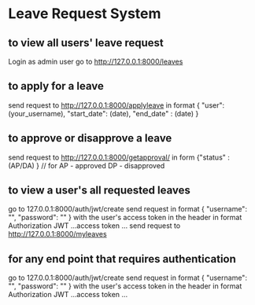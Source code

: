 # Leave Request System

## to view all users' leave request
Login as admin user
go to http://127.0.0.1:8000/leaves


## to apply for a leave
send request to http://127.0.0.1:8000/applyleave
in format 
  {
    "user": (your_username),
    "start_date": (date),
    "end_date" : (date)
  }
  
 ## to approve or disapprove a leave 
 send request to http://127.0.0.1:8000/getapproval/<leave-id>
 in form 
  {"status" : (AP/DA) }     // for AP - approved   DP - disapproved
  
  
  
## to view a user's all requested leaves
 go to 127.0.0.1:8000/auth/jwt/create
  send request in format 
  {
    "username": "",
    "password": ""
  }
 with the user's access token in the header in format  Authorization JWT ...access token ...
 send request to http://127.0.0.1:8000/myleaves
 
  
  ## for any end point that requires authentication
   go to 127.0.0.1:8000/auth/jwt/create
  send request in format 
  {
    "username": "",
    "password": ""
  }
 with the user's access token in the header in format  Authorization JWT ...access token ...
